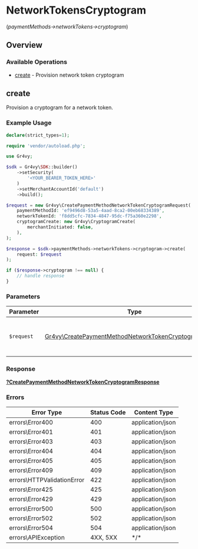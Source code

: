 # NetworkTokensCryptogram
(*paymentMethods->networkTokens->cryptogram*)

## Overview

### Available Operations

* [create](#create) - Provision network token cryptogram

## create

Provision a cryptogram for a network token.

### Example Usage

```php
declare(strict_types=1);

require 'vendor/autoload.php';

use Gr4vy;

$sdk = Gr4vy\SDK::builder()
    ->setSecurity(
        '<YOUR_BEARER_TOKEN_HERE>'
    )
    ->setMerchantAccountId('default')
    ->build();

$request = new Gr4vy\CreatePaymentMethodNetworkTokenCryptogramRequest(
    paymentMethodId: 'ef9496d8-53a5-4aad-8ca2-00eb68334389',
    networkTokenId: 'f8dd5cfc-7834-4847-95dc-f75a360e2298',
    cryptogramCreate: new Gr4vy\CryptogramCreate(
        merchantInitiated: false,
    ),
);

$response = $sdk->paymentMethods->networkTokens->cryptogram->create(
    request: $request
);

if ($response->cryptogram !== null) {
    // handle response
}
```

### Parameters

| Parameter                                                                                                           | Type                                                                                                                | Required                                                                                                            | Description                                                                                                         |
| ------------------------------------------------------------------------------------------------------------------- | ------------------------------------------------------------------------------------------------------------------- | ------------------------------------------------------------------------------------------------------------------- | ------------------------------------------------------------------------------------------------------------------- |
| `$request`                                                                                                          | [Gr4vy\CreatePaymentMethodNetworkTokenCryptogramRequest](../../CreatePaymentMethodNetworkTokenCryptogramRequest.md) | :heavy_check_mark:                                                                                                  | The request object to use for the request.                                                                          |

### Response

**[?CreatePaymentMethodNetworkTokenCryptogramResponse](../../CreatePaymentMethodNetworkTokenCryptogramResponse.md)**

### Errors

| Error Type                 | Status Code                | Content Type               |
| -------------------------- | -------------------------- | -------------------------- |
| errors\Error400            | 400                        | application/json           |
| errors\Error401            | 401                        | application/json           |
| errors\Error403            | 403                        | application/json           |
| errors\Error404            | 404                        | application/json           |
| errors\Error405            | 405                        | application/json           |
| errors\Error409            | 409                        | application/json           |
| errors\HTTPValidationError | 422                        | application/json           |
| errors\Error425            | 425                        | application/json           |
| errors\Error429            | 429                        | application/json           |
| errors\Error500            | 500                        | application/json           |
| errors\Error502            | 502                        | application/json           |
| errors\Error504            | 504                        | application/json           |
| errors\APIException        | 4XX, 5XX                   | \*/\*                      |